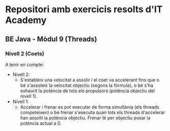 # Repositori amb exercicis resolts d'IT Academy
## BE Java - Mòdul 9 (Threads)
### Nivell 2 (Coets)

A tenir en compte:
- Nivell 2:
    - S'estableix una velocitat a assolir i el coet va accelerant fins que o bé s'assoleix la velocitat objectiu (segons la fórmula), o bé s'ha exhaurit la potència de tots els propulsors (potència objectiu del nivell 1).
- Nivell 1:
    - Accelerar i frenar es pot executar de forma simultània (els threads competeixen) o be frenar s'executa quan tots els threads d'accelerar han assolit la potència objectiu. Frenar té per objectiu posar la potència actual a 0.
